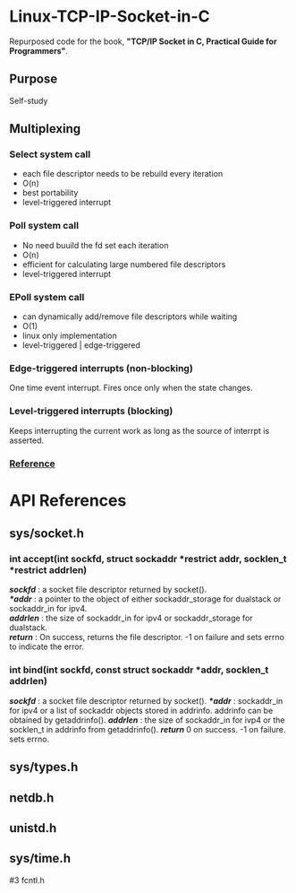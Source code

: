 # Linux-TCP-IP-Socket-in-C
Repurposed code for the book, **"TCP/IP Socket in C, Practical Guide for Programmers"**.

## Purpose
Self-study

## Multiplexing
### Select system call
  - each file descriptor needs to be rebuild every iteration
  - O(n)
  - best portability
  - level-triggered interrupt
 
### Poll system call
  - No need buuild the fd set each iteration
  - O(n)
  - efficient for calculating large numbered file descriptors
  - level-triggered interrupt

### EPoll system call
  - can dynamically add/remove file descriptors while waiting
  - O(1)
  - linux only implementation
  - level-triggered | edge-triggered

### Edge-triggered interrupts (non-blocking)
One time event interrupt. Fires once only when the state changes.

### Level-triggered interrupts (blocking)
Keeps interrupting the current work as long as the source of interrpt is asserted.

### [Reference](https://devarea.com/linux-io-multiplexing-select-vs-poll-vs-epoll/)


# API References
## sys/socket.h
### int accept(int sockfd, struct sockaddr *restrict addr, socklen_t *restrict addrlen)
***sockfd*** : a socket file descriptor returned by socket().  
***\*addr*** : a pointer to the object of either sockaddr_storage for dualstack or sockaddr_in for ipv4.  
***addrlen*** : the size of sockaddr_in for ipv4 or sockaddr_storage for dualstack.  
***return*** : On success, returns the file descriptor. -1 on failure and sets errno to indicate the error.  

### int bind(int sockfd, const struct sockaddr *addr, socklen_t addrlen)
***sockfd*** : a socket file descriptor returned by socket().
***\*addr*** : sockaddr_in for ipv4 or a list of sockaddr objects stored in addrinfo. addrinfo can be obtained by getaddrinfo().
***addrlen*** : the size of sockaddr_in for ivp4 or the socklen_t in addrinfo from getaddrinfo().
***return*** 0 on success. -1 on failure. sets errno.

## sys/types.h
## netdb.h
## unistd.h
## sys/time.h
#3 fcntl.h


